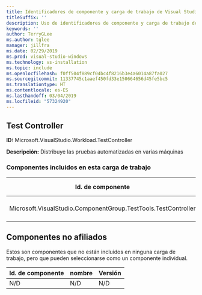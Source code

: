 ```yaml
---
title: Identificadores de componente y carga de trabajo de Visual Studio Test Controller 2019
titleSuffix: ''
description: Uso de identificadores de componente y carga de trabajo de Visual Studio para distribuir pruebas automatizadas en varias máquinas
keywords: ''
author: TerryGLee
ms.author: tglee
manager: jillfra
ms.date: 02/29/2019
ms.prod: visual-studio-windows
ms.technology: vs-installation
ms.topic: include
ms.openlocfilehash: f0ff504f889cf04bc4f8216b3e4a6014a87fa027
ms.sourcegitcommit: 11337745c1aaef450fd33e150664656d45fe5bc5
ms.translationtype: HT
ms.contentlocale: es-ES
ms.lasthandoff: 03/04/2019
ms.locfileid: "57324920"
---
```

## <a name="test-controller"></a>Test Controller

**ID:** Microsoft.VisualStudio.Workload.TestController

**Descripción:** Distribuye las pruebas automatizadas en varias máquinas

### <a name="components-included-by-this-workload"></a>Componentes incluidos en esta carga de trabajo

Id. de componente | nombre | Versión | Tipo de dependencia
--- | --- | --- | ---
Microsoft.VisualStudio.ComponentGroup.TestTools.TestController | Características principales de Test Controller | 16.0.28315.86 | Obligatorio

## <a name="unaffiliated-components"></a>Componentes no afiliados

Estos son componentes que no están incluidos en ninguna carga de trabajo, pero que pueden seleccionarse como un componente individual.

Id. de componente | nombre | Versión
--- | --- | ---
N/D | N/D | N/D